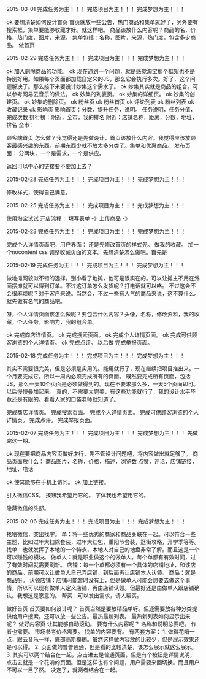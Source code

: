 2015-03-01
完成任务为主！！！
完成项目为主！！！
完成梦想为主！！！

ok 要想清楚如何设计首页
    首页就放一些公告，热门商品和集单就好了，另外要有搜索框，集单要能够收藏才好。就这样吧。
    商品该放什么内容呢？商品的名，价格，热门度，图片，来源。
    集单包括：名称，图片，来源，热门度，包含多少商品。
做首页


2015-02-29
完成任务为主！！！
完成项目为主！！！
完成梦想为主！！！

ok 加入删除商品的功能。
ok 现在遇到一个问题，就是感觉淘宝那个框架也不是特别好用。如果每个页面都加载自定义的JS，那么它会执行多次。好了，这个问题解决了。那么接下来要设计妙集这个需求了。
ok 妙集其实就是商品的组合。可以参考网易云音乐的做法。
    ok 妙集的列表页。
    ok 妙集的详细页。
    ok 妙集的创建页。
    ok 妙集的删除页。
ok 粉丝页
    ok 粉丝首页
    ok 评论列表
    ok 粉丝列表
    ok 收藏记录
ok 影响页
    影响首页：分数，提升任务，说明。    任务说明，任务分值，完成次数
    排行榜：附近，全市，我的排名
        附近：店铺名称，距离，分数，地址，排名
        全市：

顾客端首页
    怎么做？我觉得还是先做设计，首页该放什么内容。我觉得应该放顾客最感兴趣的东西。前期东西少就不放太多分类了。集单和优惠商品。
发布页面：
    分两块，一个是需求，一个是供应。


返回可以中心的链接要不要加上去？



2015-02-28
完成任务为主！！！
完成项目为主！！！
完成梦想为主！！！

修改样式，使得自己满意。


2015-02-25
完成任务为主！！！
完成项目为主！！！
完成梦想为主！！！

使用淘宝试试
开店流程：
填写表单 -》上传商品 -》



2015-02-23
完成任务为主！！！
完成项目为主！！！
完成梦想为主！！！

完成个人详情页面吧，用户界面：
    还是先修改首页的样式先。
    做我的收藏。
        加一个nocontent css
        调整收藏页面的文本。先想清楚怎么做吧。首先是

2015-02-19
完成任务为主！！！
完成项目为主！！！
完成梦想为主！！！

做地摊网貌似不错的选择。别小看了地摊，他可是很实在的。可以让摊主不用在外面摆摊就可以得到订单。不过这订单怎么发货呢？打电话就可以咯。
不过这会不会很麻烦呢？对于客户来说。当然会，不过一些有人气的商品来说，这不算什么。就先做有名气的商品吧。

呀，个人详情页面该怎么做呢？要包含什么内容？头像，名称，修改资料，我的收藏，个人任务，影响力，我的组合单。

ok 完成商店详情页。
ok 完成搜索页面。
ok 完成个人详情页面。
ok 完成可供顾客浏览的个人详情页。
ok 完成点评。
以后做 完成举报页面。



2015-02-18
完成任务为主！！！
完成项目为主！！！
完成梦想为主！！！

其实不需要很完美，但是必须是实用的。能用就行了，现在继续把项目推出来。一个月要完成它。所以一周内必须完成所有的页面。
既然要完成所有页面，包括JS，那么一天10个页面是必须做得到的。现在不要求那么多，一天5个页面即可。以后慢慢叠加起来。
真的，不需要太完美，有这些功能就行了，我的设计水平毕竟还是有限的。看看人家的口袋老师就知道了。

完成商店详情页。
完成搜索页面。
完成个人详情页面。
完成可供顾客浏览的个人详情页。
完成点评。
完成举报页面。


2015-02-07
完成任务为主！！！
完成项目为主！！！
完成梦想为主！！！
先做完这一期。

ok 现在要把商品内容页做好才行，先不管设计问题吧，将内容做出就足够了。
    商品页面放什么：
        商品图片，名称，价格，描述，浏览数
        点赞，评论，店铺链接，地址，电话

ok 使其能够在手机上访问。
ok 加上链接。

引入微信CSS。
    按钮我希望用它的。
    字体我也希望用它的。
    
隐藏微信的头部。

2015-02-06
完成任务为主！！！
完成项目为主！！！
完成梦想为主！！！

找啥微信，突出找字。
单：将一些优秀的商家和商品关联在一起。可以符合一些主题，比如过年大扫除套装，过年大红包，重阳节套装，逛街攻略，开学季等等。
找单：也就发挥了本地的一个特点，本地人对自己的地盘非常了解。而且这是一个可以赚钱的模块。
做单人：就是职业做这个的做单人。每个单都有有效时间，过了有效时间就需要刷新。
店铺：每一个单都必须有一个具体的店铺地址，和该店的商品。前期可以让做单人自己弄店铺，到后面再让店铺本人认领。
商品：就是商品呀。
认领店铺：店铺可能暂时没有上，但是做单人可能会想要去做这个事情，所以可以现有做单人定义店铺，再由店铺认领。但最好还是由做单人跟店铺确认。我想这是愿意的。
帮买：可以发出需求，请人帮买。


做好首页
    首页要如何设计呢？
        首页当然是要放精品单呀。但还需要放各种分类提供给用户搜索。还可以放一些公告。最热最新列表。
        最热新列表如何显示出来呢？
做好内容页
    让其能够自动滚动。
    要有什么内容呢？
        名称和说明总要吧。
        作者也需要。
        市场参考价格需要。
        找单的内容要有。
    有两套方案：
        1. 做得花哨一点，跟云音乐一样，底部高斯模糊。虽然这样做内容放的比较少，但是展示效果还是可以得。
        2. 页面做的普普通通，但是看的比较清楚，该怎么展示就这么展示。
        3. 其实可以两个结合在一起，点击进去是普通页面，但是有个按钮是详情说明，点击去就是一个花哨的页面。但是这样也有个问题，用户需要来回切换。而且用户不可以一目了然。
        决定了，就两者结合在一起。
        
    